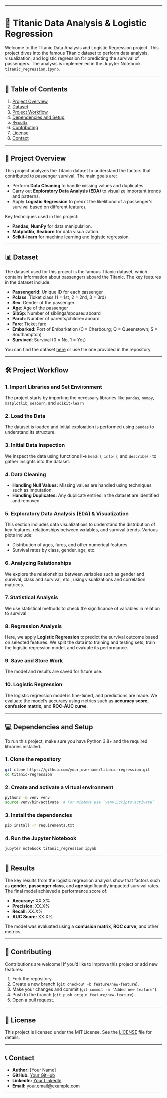 
---

# 🚢 Titanic Data Analysis & Logistic Regression

Welcome to the Titanic Data Analysis and Logistic Regression project. This project dives into the famous Titanic dataset to perform data analysis, visualization, and logistic regression for predicting the survival of passengers. The analysis is implemented in the Jupyter Notebook `titanic_regression.ipynb`.

---

## 📜 Table of Contents
1. [Project Overview](#project-overview)
2. [Dataset](#dataset)
3. [Project Workflow](#project-workflow)
4. [Dependencies and Setup](#dependencies-and-setup)
5. [Results](#results)
6. [Contributing](#contributing)
7. [License](#license)
8. [Contact](#contact)

---

## 🌟 Project Overview

This project analyzes the Titanic dataset to understand the factors that contributed to passenger survival. The main goals are:

- Perform **Data Cleaning** to handle missing values and duplicates.
- Carry out **Exploratory Data Analysis (EDA)** to visualize important trends and patterns.
- Apply **Logistic Regression** to predict the likelihood of a passenger's survival based on different features.

Key techniques used in this project:
- **Pandas**, **NumPy** for data manipulation.
- **Matplotlib**, **Seaborn** for data visualization.
- **Scikit-learn** for machine learning and logistic regression.

---

## 📊 Dataset

The dataset used for this project is the famous Titanic dataset, which contains information about passengers aboard the Titanic. The key features in the dataset include:

- **PassengerId**: Unique ID for each passenger
- **Pclass**: Ticket class (1 = 1st, 2 = 2nd, 3 = 3rd)
- **Sex**: Gender of the passenger
- **Age**: Age of the passenger
- **SibSp**: Number of siblings/spouses aboard
- **Parch**: Number of parents/children aboard
- **Fare**: Ticket fare
- **Embarked**: Port of Embarkation (C = Cherbourg; Q = Queenstown; S = Southampton)
- **Survived**: Survival (0 = No, 1 = Yes)

You can find the dataset [here](https://www.kaggle.com/c/titanic/data) or use the one provided in the repository.

---

## 🛠️ Project Workflow

### 1. Import Libraries and Set Environment
The project starts by importing the necessary libraries like `pandas`, `numpy`, `matplotlib`, `seaborn`, and `scikit-learn`.

### 2. Load the Data
The dataset is loaded and initial exploration is performed using `pandas` to understand its structure.

### 3. Initial Data Inspection
We inspect the data using functions like `head()`, `info()`, and `describe()` to gather insights into the dataset.

### 4. Data Cleaning
- **Handling Null Values:** Missing values are handled using techniques such as imputation.
- **Handling Duplicates:** Any duplicate entries in the dataset are identified and removed.

### 5. Exploratory Data Analysis (EDA) & Visualization
This section includes data visualizations to understand the distribution of key features, relationships between variables, and survival trends. Various plots include:
- Distribution of ages, fares, and other numerical features.
- Survival rates by class, gender, age, etc.

### 6. Analyzing Relationships
We explore the relationships between variables such as gender and survival, class and survival, etc., using visualizations and correlation matrices.

### 7. Statistical Analysis
We use statistical methods to check the significance of variables in relation to survival.

### 8. Regression Analysis
Here, we apply **Logistic Regression** to predict the survival outcome based on selected features. We split the data into training and testing sets, train the logistic regression model, and evaluate its performance.

### 9. Save and Store Work
The model and results are saved for future use.

### 10. Logistic Regression
The logistic regression model is fine-tuned, and predictions are made. We evaluate the model’s accuracy using metrics such as **accuracy score**, **confusion matrix**, and **ROC-AUC curve**.

---

## 💻 Dependencies and Setup

To run this project, make sure you have Python 3.8+ and the required libraries installed.

### 1. Clone the repository
```bash
git clone https://github.com/your_username/titanic-regression.git
cd titanic-regression
```

### 2. Create and activate a virtual environment
```bash
python3 -m venv venv
source venv/bin/activate  # For Windows use `venv\Scripts\activate`
```

### 3. Install the dependencies
```bash
pip install -r requirements.txt
```

### 4. Run the Jupyter Notebook
```bash
jupyter notebook titanic_regression.ipynb
```

---

## 🎯 Results

The key results from the logistic regression analysis show that factors such as **gender**, **passenger class**, and **age** significantly impacted survival rates. The final model achieved a performance score of:

- **Accuracy:** XX.X%
- **Precision:** XX.X%
- **Recall:** XX.X%
- **AUC Score:** XX.X%

The model was evaluated using a **confusion matrix**, **ROC curve**, and other metrics.

---

## 🤝 Contributing

Contributions are welcome! If you’d like to improve this project or add new features:

1. Fork the repository.
2. Create a new branch (`git checkout -b feature/new-feature`).
3. Make your changes and commit (`git commit -m 'Added new feature'`).
4. Push to the branch (`git push origin feature/new-feature`).
5. Open a pull request.

---

## 📄 License

This project is licensed under the MIT License. See the [LICENSE](LICENSE) file for details.

---

## 📞 Contact

- **Author:** [Your Name]
- **GitHub:** [Your GitHub](https://github.com/your_username)
- **LinkedIn:** [Your LinkedIn](https://linkedin.com/in/yourusername)
- **Email:** your.email@example.com

---

